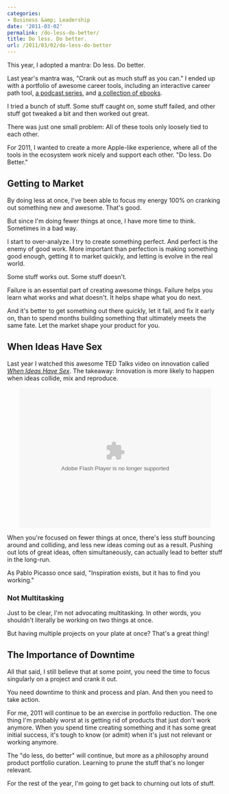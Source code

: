 ```yaml
---
categories:
- Business &amp; Leadership
date: '2011-03-02'
permalink: /do-less-do-better/
title: Do less. Do better.
url: /2011/03/02/do-less-do-better
---
```


This year, I adopted a mantra: Do less. Do better.

Last year's mantra was, "Crank out as much stuff as you can." I ended up with a portfolio of awesome career tools, including an interactive career path tool, <a href="https://www.youtube.com/emccareers#p/c/326ACF896398CC3F">a podcast series</a>, and <a href="http://www.slideshare.net/emccareercenter">a collection of ebooks</a>.

I tried a bunch of stuff. Some stuff caught on, some stuff failed, and other stuff got tweaked a bit and then worked out great.

There was just one small problem: All of these tools only loosely tied to each other.

For 2011, I wanted to create a more Apple-like experience, where all of the tools in the ecosystem work nicely and support each other. "Do less. Do Better."

<h2>Getting to Market</h2>

By doing less at once, I've been able to focus my energy 100% on cranking out something new and awesome. That's good.

But since I'm doing fewer things at once, I have more time to think. Sometimes in a bad way.
<!--more-->
I start to over-analyze. I try to create something perfect. And perfect is the enemy of good work. More important than perfection is making something good enough, getting it to market quickly, and letting is evolve in the real world.

Some stuff works out. Some stuff doesn't.

Failure is an essential part of creating awesome things. Failure helps you learn what works and what doesn't. It helps shape what you do next.

And it's better to get something out there quickly, let it fail, and fix it early on, than to spend months building something that ultimately meets the same fate. Let the market shape your product for you.

<h2>When Ideas Have Sex</h2>

Last year I watched this awesome TED Talks video on innovation called <em><a href="http://www.ted.com/talks/matt_ridley_when_ideas_have_sex.html">When Ideas Have Sex</a></em>. The takeaway: Innovation is more likely to happen when ideas collide, mix and reproduce.

<center><object width="446" height="326"><param name="movie" value="http://video.ted.com/assets/player/swf/EmbedPlayer.swf"></param><param name="allowFullScreen" value="true" /><param name="allowScriptAccess" value="always"/><param name="wmode" value="transparent"></param><param name="bgColor" value="#ffffff"></param> <param name="flashvars" value="vu=http://video.ted.com/talks/dynamic/MattRidley_2010G-medium.flv&su=http://images.ted.com/images/ted/tedindex/embed-posters/MattRidley-2010G.embed_thumbnail.jpg&vw=432&vh=240&ap=0&ti=915&introDuration=15330&adDuration=4000&postAdDuration=830&adKeys=talk=matt_ridley_when_ideas_have_sex;year=2010;theme=technology_history_and_destiny;theme=new_on_ted_com;theme=the_power_of_cities;theme=the_rise_of_collaboration;theme=tales_of_invention;theme=unconventional_explanations;theme=what_makes_us_happy;theme=a_greener_future;event=TEDGlobal+2010;&preAdTag=tconf.ted/embed;tile=1;sz=512x288;" /><embed src="http://video.ted.com/assets/player/swf/EmbedPlayer.swf" pluginspace="http://www.macromedia.com/go/getflashplayer" type="application/x-shockwave-flash" wmode="transparent" bgColor="#ffffff" width="446" height="326" allowFullScreen="true" allowScriptAccess="always" flashvars="vu=http://video.ted.com/talks/dynamic/MattRidley_2010G-medium.flv&su=http://images.ted.com/images/ted/tedindex/embed-posters/MattRidley-2010G.embed_thumbnail.jpg&vw=432&vh=240&ap=0&ti=915&introDuration=15330&adDuration=4000&postAdDuration=830&adKeys=talk=matt_ridley_when_ideas_have_sex;year=2010;theme=technology_history_and_destiny;theme=new_on_ted_com;theme=the_power_of_cities;theme=the_rise_of_collaboration;theme=tales_of_invention;theme=unconventional_explanations;theme=what_makes_us_happy;theme=a_greener_future;event=TEDGlobal+2010;"></embed></object></center>

When you're focused on fewer things at once, there's less stuff bouncing around and colliding, and less new ideas coming out as a result. Pushing out lots of great ideas, often simultaneously, can actually lead to better stuff in the long-run.

As Pablo Picasso once said, "Inspiration exists, but it has to find you working."

<h3>Not Multitasking</h3>

Just to be clear, I'm not advocating multitasking. In other words, you shouldn't literally be working on two things at once.

But having multiple projects on your plate at once? That's a great thing!

<h2>The Importance of Downtime</h2>

All that said, I still believe that at some point, you need the time to focus singularly on a project and crank it out.

You need downtime to think and process and plan. And then you need to take action.

For me, 2011 will continue to be an exercise in portfolio reduction. The one thing I'm probably worst at is getting rid of products that just don't work anymore. When you spend time creating something and it has some great initial success, it's tough to know (or admit) when it's just not relevant or working anymore.

The "do less, do better" will continue, but more as a philosophy around product portfolio curation. Learning to prune the stuff that's no longer relevant.

For the rest of the year, I'm going to get back to churning out lots of stuff.